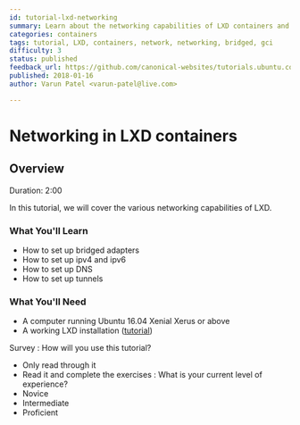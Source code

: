 ```yaml
---
id: tutorial-lxd-networking
summary: Learn about the networking capabilities of LXD containers and how to use them to your benefit
categories: containers
tags: tutorial, LXD, containers, network, networking, bridged, gci
difficulty: 3
status: published
feedback_url: https://github.com/canonical-websites/tutorials.ubuntu.com/issues
published: 2018-01-16
author: Varun Patel <varun-patel@live.com>

---
```


# Networking in LXD containers

## Overview
Duration: 2:00

In this tutorial, we will cover the various networking capabilities of LXD.

### What You'll Learn

* How to set up bridged adapters
* How to set up ipv4 and ipv6
* How to set up DNS
* How to set up tunnels

### What You'll Need

* A computer running Ubuntu 16.04 Xenial Xerus or above
* A working LXD installation ([tutorial](https://tutorials.ubuntu.com/tutorial/tutorial-setting-up-lxd-1604))

Survey
: How will you use this tutorial?
- Only read through it
- Read it and complete the exercises
: What is your current level of experience?
- Novice
- Intermediate
- Proficient
